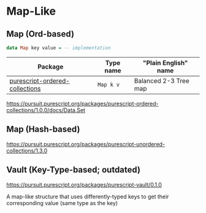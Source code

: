 # Map-Like

## Map (Ord-based)

```haskell
data Map key value = -- implementation
```

| Package | Type name | "Plain English" name |
| - | - | - |
| [purescript-ordered-collections](https://pursuit.purescript.org/packages/purescript-ordered-collections/1.0.0/docs/Data.Map.Internal) | `Map k v` | Balanced 2-3 Tree map

https://pursuit.purescript.org/packages/purescript-ordered-collections/1.0.0/docs/Data.Set

## Map (Hash-based)

https://pursuit.purescript.org/packages/purescript-unordered-collections/1.3.0

## Vault (Key-Type-based; outdated)

https://pursuit.purescript.org/packages/purescript-vault/0.1.0

A map-like structure that uses differently-typed keys to get their corresponding value (same type as the key)
